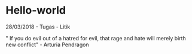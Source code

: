 # Hello-world
28/03/2018 - Tugas - Litik 

" If you do evil out of a hatred for evil, that rage and hate will merely birth new conflict" - Arturia Pendragon

